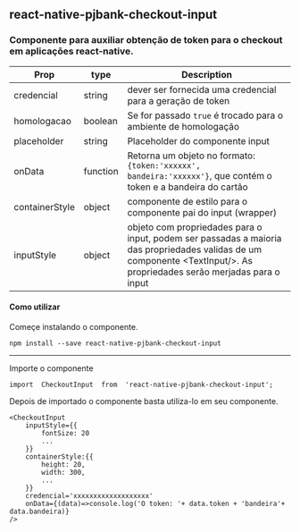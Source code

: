 ## react-native-pjbank-checkout-input

### Componente para auxiliar obtenção de token para o checkout em aplicações react-native.

| Prop | type | Description |
|--|--|--|
| credencial | string | dever ser fornecida uma credencial para a geração de token |
| homologacao | boolean | Se for passado `true` é trocado para o ambiente de homologação |
| placeholder | string | Placeholder do componente input |
| onData | function | Retorna um objeto no formato: `{token:'xxxxxx', bandeira:'xxxxxx'}`, que contém o token e a bandeira do cartão |
| containerStyle | object | componente de estilo para o componente pai do input (wrapper) |
| inputStyle | object | objeto com propriedades para o input, podem ser passadas a maioria das propriedades validas de um componente \<TextInput/>. As propriedades serão merjadas  para o input | 

#### Como utilizar
Começe instalando o componente.

    npm install --save react-native-pjbank-checkout-input

---

Importe o componente 

    import  CheckoutInput  from  'react-native-pjbank-checkout-input';

Depois de importado o componente basta utiliza-lo em seu componente.

   
    <CheckoutInput
	    inputStyle={{
		    fontSize: 20
		    ...
	    }}
	    containerStyle:{{
	        height: 20,
	        width: 300,
	        ...
	    }}
	    credencial='xxxxxxxxxxxxxxxxxxx'
	    onData={(data)=>console.log('O token: '+ data.token + 'bandeira'+ data.bandeira)}
    />
